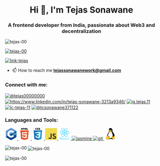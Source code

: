 <h1 align="center">Hi 👋, I'm Tejas Sonawane</h1>
<h3 align="center">A frontend developer from India, passionate about Web3 and decentralization</h3>

<p align="left"> <img src="https://komarev.com/ghpvc/?username=tejas-00&label=Profile%20views&color=0e75b6&style=flat" alt="tejas-00" /> </p>

<p align="left"> <a href="https://github.com/ryo-ma/github-profile-trophy"><img src="https://github-profile-trophy.vercel.app/?username=tejas-00" alt="tejas-00" /></a> </p>

<p align="left"> <a href="https://www.linkedin.com/in/link-tejas/" target="blank"><img src="https://img.shields.io/twitter/follow/@tejas00000000?logo=twitter&style=for-the-badge" alt="link-tejas" /></a> </p>

- 📫 How to reach me **tejassonawanework@gmail.com**

<h3 align="left">Connect with me:</h3>
<p align="left">
<a href="https://twitter.com/@tejas00000000" target="blank"><img align="center" src="https://raw.githubusercontent.com/rahuldkjain/github-profile-readme-generator/master/src/images/icons/Social/twitter.svg" alt="@tejas00000000" height="30" width="40" /></a>
<a href="https://www.linkedin.com/in/link-tejas/" target="blank"><img align="center" src="https://raw.githubusercontent.com/rahuldkjain/github-profile-readme-generator/master/src/images/icons/Social/linked-in-alt.svg" alt="https://www.linkedin.com/in/tejas-sonawane-3213a9346/" height="30" width="40" /></a>
<a href="https://instagram.com/ig.tejas.11" target="blank"><img align="center" src="https://raw.githubusercontent.com/rahuldkjain/github-profile-readme-generator/master/src/images/icons/Social/instagram.svg" alt="ig.tejas.11" height="30" width="40" /></a>
<a href="https://www.leetcode.com/Tejas-00" target="blank"><img align="center" src="https://raw.githubusercontent.com/rahuldkjain/github-profile-readme-generator/master/src/images/icons/Social/leet-code.svg" alt="lc-tejas-11" height="30" width="40" /></a>
<a href="https://www.hackerearth.com/@tcsonawane371122" target="blank"><img align="center" src="https://raw.githubusercontent.com/rahuldkjain/github-profile-readme-generator/master/src/images/icons/Social/hackerearth.svg" alt="@tcsonawane371122" height="30" width="40" /></a>
</p>

<h3 align="left">Languages and Tools:</h3>
<p align="left"> 
  <a href="https://www.w3schools.com/cpp/" target="_blank" rel="noreferrer"> <img src="https://raw.githubusercontent.com/devicons/devicon/master/icons/cplusplus/cplusplus-original.svg" alt="cplusplus" width="40" height="40"/> </a> 
  <a href="https://www.w3.org/html/" target="_blank" rel="noreferrer"> <img src="https://raw.githubusercontent.com/devicons/devicon/master/icons/html5/html5-original-wordmark.svg" alt="html5" width="40" height="40"/> </a> 
  <a href="https://www.w3schools.com/css/" target="_blank" rel="noreferrer"> <img src="https://raw.githubusercontent.com/devicons/devicon/master/icons/css3/css3-original-wordmark.svg" alt="css3" width="40" height="40"/> </a> 
  <a href="https://developer.mozilla.org/en-US/docs/Web/JavaScript" target="_blank" rel="noreferrer"> <img src="https://raw.githubusercontent.com/devicons/devicon/master/icons/javascript/javascript-original.svg" alt="javascript" width="40" height="40"/> </a> 
  <a href="https://reactjs.org/" target="_blank" rel="noreferrer"> <img src="https://raw.githubusercontent.com/devicons/devicon/master/icons/react/react-original-wordmark.svg" alt="react" width="40" height="40"/> </a> 
  <a href="https://jasmine.github.io/" target="_blank" rel="noreferrer"> <img src="https://www.vectorlogo.zone/logos/jasmine/jasmine-icon.svg" alt="jasmine" width="40" height="40"/> </a> 
  <a href="https://git-scm.com/" target="_blank" rel="noreferrer"> <img src="https://www.vectorlogo.zone/logos/git-scm/git-scm-icon.svg" alt="git" width="40" height="40"/> </a> <a href="https://www.linux.org/" target="_blank" rel="noreferrer"> <img src="https://raw.githubusercontent.com/devicons/devicon/master/icons/linux/linux-original.svg" alt="linux" width="40" height="40"/> </a> 
</p>

<p><img align="left" src="https://github-readme-stats.vercel.app/api/top-langs?username=tejas-00&show_icons=true&locale=en&layout=compact" alt="tejas-00" /></p>

<p>&nbsp;<img align="center" src="https://github-readme-stats.vercel.app/api?username=tejas-00&show_icons=true&locale=en" alt="tejas-00" /></p>

<p><img align="center" src="https://github-readme-streak-stats.herokuapp.com/?user=tejas-00&" alt="tejas-00" /></p>


<!--
**Tejas-00/Tejas-00** is a ✨ _special_ ✨ repository because its `README.md` (this file) appears on your GitHub profile.

Here are some ideas to get you started:

- 🔭 I’m currently working on ...
- 🌱 I’m currently learning ...
- 👯 I’m looking to collaborate on ...
- 🤔 I’m looking for help with ...
- 💬 Ask me about ...
- 📫 How to reach me: ...
- 😄 Pronouns: ...
- ⚡ Fun fact: ...
-->
